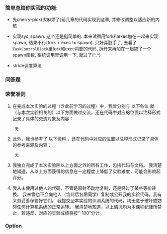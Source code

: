 ### 简单总结你实现的功能:
- 先cherry-pick(太麻烦了)前几章的代码实现到这章, 并修改调整以适应新的内核

- 实现sys_spawn. 这个还是挺简单的. 本来试图用fork和exec加在一起来实现spawn, 结果不行(fork + exec != spawn). 只好弄脏手了, 去看了`TaskControlBlock`里fork和exec内部的代码, 拆开来再加在一起搞了一个spawn函数, 系统调用里调用一下, 就过了(^_^)

- stride调度算法

### 问答题



### 荣誉准则

1. 在完成本次实验的过程（含此前学习的过程）中，我曾分别与 以下各位 就（与本次实验相关的）以下方面做过交流，还在代码中对应的位置以注释形式记录了具体的交流对象及内容：

        无

2. 此外，我也参考了 以下资料 ，还在代码中对应的位置以注释形式记录了具体的参考来源及内容：

        无

3. 我独立完成了本次实验除以上方面之外的所有工作，包括代码与文档。 我清楚地知道，从以上方面获得的信息在一定程度上降低了实验难度，可能会影响起评分。

4. 我从未使用过他人的代码，不管是原封不动地复制，还是经过了某些等价转换。 我未曾也不会向他人（含此后各届同学）复制或公开我的实验代码，我有义务妥善保管好它们。 我提交至本实验的评测系统的代码，均无意于破坏或妨碍任何计算机系统的正常运转。 我清楚地知道，以上情况均为本课程纪律所禁止，若违反，对应的实验成绩将按“-100”分计。

### Option

